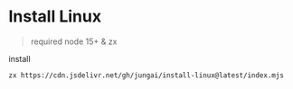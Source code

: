 # Install Linux

> required node 15+ & zx

install

```bash
zx https://cdn.jsdelivr.net/gh/jungai/install-linux@latest/index.mjs
```
